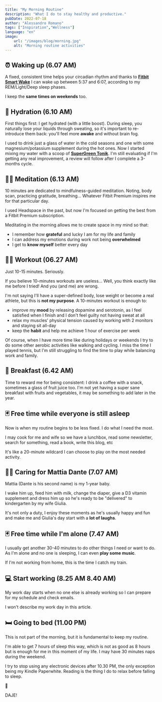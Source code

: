 ```yaml
---
title: "My Morning Routine"
description: "What I do to stay healthy and productive."
pubDate: 2022-07-18
author: "Alessandro Romano"
tags: ["Inspiration","Wellness"]
language: "en"
image:
    url: "/images/blog/morning.jpg"
    alt: "Morning routine activities"
---
```


## **⏰ Waking up (6.07 AM)**

A fixed, consistent time helps your circadian rhythm and thanks to [**Fitbit Smart Wake**](https://www.fitbit.com/global/uk/technology/sleep) I can wake up between 5:37 and 6:07, according to my REM/Light/Deep sleep phases.

I keep the **same times on weekends** too.

## **🚰 Hydration (6.10 AM)**

First things first: I get hydrated (with a little boost). During sleep, you naturally lose your liquids through sweating, so it's important to re-introduce them back: you'll feel more **awake** and without brain fog.

I used to drink just a glass of water in the cold seasons and one with some magnesium/potassium supplement during the hot ones. Now I started mixing my water with a scoop of [**SuperGreen Tonik**](https://supergreentonik.com/). I'm still evaluating if I'm getting any real improvement, a review will follow after I complete a 3-months cycle.

## **🧘‍♂️ Meditation (6.13 AM)**

10 minutes are dedicated to mindfulness-guided meditation. Noting, body scan, practicing gratitude, breathing... Whatever Fitbit Premium inspires me for that particular day.

I used Headspace in the past, but now I'm focused on getting the best from a Fitbit Premium subscription.

Meditating in the morning allows me to create space in my mind so that:

-   I remember how **grateful** and lucky I am for my life and family
-   I can address my emotions during work not being **overwhelmed**
-   I get to **know myself** better every day

## **🏋️‍♂️ Workout (06.27 AM)**

Just 10-15 minutes. Seriously.

If you believe 10-minutes workouts are useless... Well, you think exactly like me before I tried! And you (and me) are wrong.

I'm not saying I'll have a super-defined body, lose weight or become a real athlete, but this is **not my purpose**. A 10-minutes workout is enough to:

-   improve my **mood** by releasing dopamine and serotonin, as I feel satisfied when I finish and I don't feel guilty not having sweat at all
-   relax my muscles' physical tension caused by working with 2 monitors and staying sit all-day
-   keep the **habit** and help me achieve 1 hour of exercise per week

Of course, when I have more time like during holidays or weekends I try to do some other aerobic activities like walking and cycling. I miss the time I played tennis, but I'm still struggling to find the time to play while balancing work and family.

## **🥐 Breakfast (6.42 AM)**

Time to reward me for being consistent: I drink a coffee with a snack, sometimes a glass of fruit juice too. I'm not yet having a super sane breakfast with fruits and vegetables, it may be something to add later in the year.

## **🃏 Free time while everyone is still asleep**

Now is when my routine begins to be less fixed. I do what I need the most.

I may cook for me and wife so we have a lunchbox, read some newsletter, search for something, read a book, write this blog, etc

It's like a 20-minute wildcard I can choose to play on the most needed activity.

## **👨‍🍼 Caring for Mattia Dante (7.07 AM)**

Mattia (Dante is his second name) is my 1-year baby.

I wake him up, feed him with milk, change the diaper, give a D3 vitamin supplement and dress him up so he's ready to be "delivered" to kindergarten by my wife Giulia.

It's not only a duty, I enjoy these moments as he's usually happy and fun and make me and Giulia's day start with a **lot of laughs**.

## **🃏 Free time while I'm alone (7.47 AM)**

I usually get another 30-40 minutes to do other things I need or want to do. As I'm alone and no one is sleeping, I can even **play some music**.

If I'm not working from home, this is the time I catch my train.

## **💻 Start working (8.25 AM 8.40 AM)**

My work day starts when no one else is already working so I can prepare for my schedule and check emails.

I won't describe my work day in this article.

## **🛏️ Going to bed (11.00 PM)**

This is not part of the morning, but it is fundamental to keep my routine.

I'm able to get 7 hours of sleep this way, which is not as good as 8 hours but is enough for me in this moment of my life. I may have 30 minutes naps during the weekend.

I try to stop using any electronic devices after 10.30 PM, the only exception being my Kindle Paperwhite. Reading is the thing I do to relax before falling to sleep.

🚀

DAJE!
